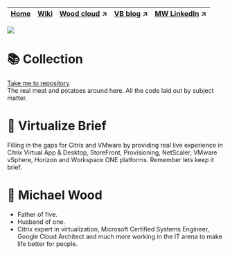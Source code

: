 |[Home](https://github.com/virtualizebrief)|[Wiki](https://github.com/virtualizebrief/home/wiki)|[Wood cloud](https://marketplace.woodcloud.one/) :arrow_upper_right:|[VB blog](https://virtualizebrief.woodcloud.one/) :arrow_upper_right:|[MW LinkedIn](https://www.linkedin.com/in/michaelcharleswood/) :arrow_upper_right:
|---|---|---|---|---|

![](Downloads)[](downloads-image)
# :books: Collection
[Take me to repository](https://github.com/virtualizebrief/collection) <br>
The real meat and potatoes around here. All the code laid out by subject matter.

# :briefcase: Virtualize Brief
Filling in the gaps for Citrix and VMware by providing real live experience in Citrix Virtual App & Desktop, StoreFront, Provisioning, NetScaler, VMware vSphere, Horizon and Workspace ONE platforms. Remember lets keep it brief.

# :walking: Michael Wood
- Father of five.
- Husband of one.
- Citrix expert in virtualization, Microsoft Certified Systems Engineer, Google Cloud Architect and much more working in the IT arena to make life better for people.

[npm-image]: https://img.shields.io/npm/v/github-wiki-sidebar.svg
[npm-url]: https://npmjs.org/package/github-wiki-sidebar
[downloads-image]: https://img.shields.io/npm/dm/github-wiki-sidebar.svg
[downloads-url]: https://npmjs.org/package/github-wiki-sidebar

<!-- 

Icon for LinkedIn
![](https://i.stack.imgur.com/gVE0j.png) 

-->
